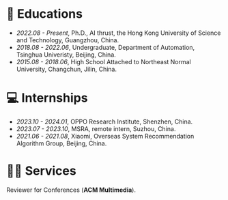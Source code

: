 
# 📖 Educations
- *2022.08 - Present*, Ph.D., AI thrust, the Hong Kong University of Science and Technology, Guangzhou, China.
- *2018.08 - 2022.06*, Undergraduate, Department of Automation, Tsinghua Univeristy, Beijing, China.
- *2015.08 - 2018.06*, High School Attached to Northeast Normal University, Changchun, Jilin, China.

# 💻 Internships

- *2023.10 - 2024.01*, OPPO Research Institute, Shenzhen, China.
- *2023.07 - 2023.10*, MSRA, remote intern, Suzhou, China.
- *2021.06 - 2021.08*, Xiaomi, Overseas System Recommendation Algorithm Group, Beijing, China. 

<!-- - *2023.07 - 2023.10*, [Intelligent and Interactive Autonomous Systems Group (ILIAD)](https://iliad.stanford.edu/), Stanford University, Stanford, USA. (**Advisor: [Dr. Yuchen Cui](https://web.stanford.edu/~yuchenc/) and [Prof. Dorsa Sadigh](https://dorsa.fyi/)**) -->

# 🧑‍🎨 Services
Reviewer for Conferences (**ACM Multimedia**).
